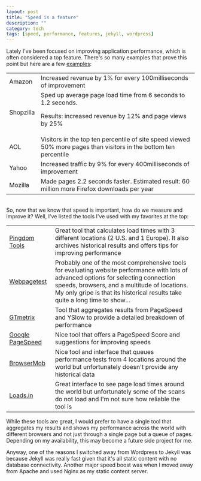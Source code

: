```yaml
---
layout: post
title: "Speed is a feature"
description: ""
category: tech
tags: [speed, performance, features, jekyll, wordpress]
---
```

Lately I've been focused on improving application
performance, which is often considered a top feature. There's so many
examples that prove this point but here are a few <a href="http://www.strangeloopnetworks.com/assets/images/infographic2.jpg" target="_blank">examples</a>:

<table class="table table-bordered table-striped">
    <tr>
        <td>Amazon</td>
        <td>Increased revenue by 1% for every 100milliseconds of improvement</td>
    </tr>
    <tr>
        <td>Shopzilla</td>
        <td>Sped up average page load time from 6 seconds to 1.2 seconds. 
        <p>Results: increased revenue by 12% and page views by 25%</p></td>
    </tr>
    <tr>
        <td>AOL</td>
        <td>Visitors in the top ten percentile of site speed viewed 50% more pages than visitors in the bottom ten percentile</td>
    </tr>
    <tr>
        <td>Yahoo</td>
        <td>Increased traffic by 9% for every 400milliseconds of improvement</td>
    </tr>
    <tr>
        <td>Mozilla</td>
        <td>Made pages 2.2 seconds faster. Estimated result: 60 million more Firefox downloads per year</td>
    </tr>
</table>
<br>
So, now that we know that speed is important, how do we measure and improve it?
Well, I've listed the tools I've used with my favorites at the top:

<table class="table table-bordered table-striped">
    <tr>
        <td><a href="http://tools.pingdom.com/fpt/" target="_blank">Pingdom Tools</a></td>
        <td>Great tool that calculates load times with 3 different locations (2 U.S. and 1 Europe). It also
            archives historical results and offers tips for improving performance</td>
    </tr>
    <tr>
        <td><a href="http://www.webpagetest.org/" target="_blank">Webpagetest</a></td>
        <td>Probably one of the most comprehensive tools for evaluating website
        performance with lots of advanced options for selecting connection speeds, browsers,
        and a multitude of locations. My only gripe is that its historical results
        take quite a long time to show...</td>
    </tr>
    <tr>
        <td><a href="https://www.gtmetrix.com" target="_blank">GTmetrix</a></td>
        <td>Tool that aggregates results from PageSpeed and YSlow to provide a detailed
            breakdown of performance</td>
    </tr>
    <tr>
        <td><a href="https://developers.google.com/speed/pagespeed/insights" target="_blank">Google PageSpeed</a></td>
        <td>Nice tool that offers a PageSpeed Score and suggestions for improving speeds</td>
    </tr>
    <tr>
        <td><a href="http://www.neustar.biz/enterprise/resources/web-performance/free-website-performance-test" target="_blank">BrowserMob</a></td>
        <td>Nice tool and interface that queues performance tests from 4 locations
            around the world but unfortunately doesn't provide any historical
            data</td>
    </tr>
    <tr>
        <td><a href="http://loads.in/" target="_blank">Loads.in</a></td>
        <td>Great interface to see page load times around the world
            but unfortunately some of the scans do not load and I'm not
            sure how reliable the tool is</td>
    </tr>
</table>

While these tools are great, I would prefer to have a single tool that aggregates
my results and shows my performance across the world with different browsers
and not just through a single page but a queue of pages. Depending on my availability, 
this may become a future side project for me.

Anyway, one of the reasons I switched away from Wordpress to Jekyll was because
Jekyll was really fast given that it's all static content with no database 
connectivity. Another major speed boost was when I moved away from Apache and
used Nginx as my static content server.
